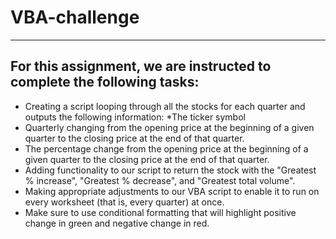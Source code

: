 # VBA-challenge
---
**For this assignment, we are instructed to complete the following tasks:**
---
- Creating a script looping through all the stocks for each quarter and outputs the following information:
*The ticker symbol
- Quarterly changing from the opening price at the beginning of a given quarter to the closing price at the end of that quarter.
- The percentage change from the opening price at the beginning of a given quarter to the closing price at the end of that quarter.
- Adding functionality to our script to return the stock with the "Greatest % increase", "Greatest % decrease", and "Greatest total volume". 
- Making appropriate adjustments to our VBA script to enable it to run on every worksheet (that is, every quarter) at once.
- Make sure to use conditional formatting that will highlight positive change in green and negative change in red.
